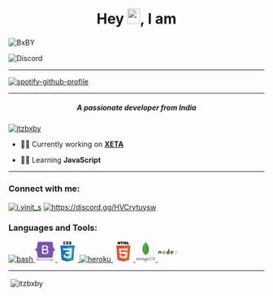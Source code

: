 <h1 align="center">Hey <img height="30px" src="https://media.giphy.com/media/hvRJCLFzcasrR4ia7z/giphy.gif" width="25px">, I am</h1>

<img align="center" alt="BxBY" src="https://media.discordapp.net/attachments/967374237599948890/974407949306970214/Picsart_22-05-13_01-59-09-095.png"/>

![Discord](https://discord.c99.nl/widget/theme-3/936577273526644736.png)

---

[![spotify-github-profile](https://spotify-github-profile.vercel.app/api/view?uid=31ow3rvkk5wa3dw2jivrkzrfz32y&cover_image=true&theme=novatorem&bar_color=ff0000&bar_color_cover=false)](https://github.com/kittinan/spotify-github-profile)

---

<h5 align="center">A passionate developer from India</h3>

<p align="left"> <a href="https://github.com/ryo-ma/github-profile-trophy"><img src="https://github-profile-trophy.vercel.app/?username=itzbxby" alt="itzbxby" /></a> </p>

- 🤙🏻 Currently working on **[XETA](https://discord.com/api/oauth2/authorize?client_id=948150632982933504&permissions=2213932097&scope=bot%20applications.commands)**

- 🤲🏻 Learning **JavaScript**

---

<h3 align="left">Connect with me:</h3>
<p align="left">
<a href="https://instagram.com/i.vinit_s" target="blank"><img align="center" src="https://raw.githubusercontent.com/rahuldkjain/github-profile-readme-generator/master/src/images/icons/Social/instagram.svg" alt="i.vinit_s" height="30" width="40" /></a>
<a href="https://discord.gg/https://discord.gg/HVCrytuysw" target="blank"><img align="center" src="https://raw.githubusercontent.com/rahuldkjain/github-profile-readme-generator/master/src/images/icons/Social/discord.svg" alt="https://discord.gg/HVCrytuysw" height="30" width="40" /></a>
</p>

<h3 align="left">Languages and Tools:</h3>
<p align="left"> <a href="https://www.gnu.org/software/bash/" target="_blank" rel="noreferrer"> <img src="https://www.vectorlogo.zone/logos/gnu_bash/gnu_bash-icon.svg" alt="bash" width="40" height="40"/> </a> <a href="https://getbootstrap.com" target="_blank" rel="noreferrer"> <img src="https://raw.githubusercontent.com/devicons/devicon/master/icons/bootstrap/bootstrap-plain-wordmark.svg" alt="bootstrap" width="40" height="40"/> </a> <a href="https://www.w3schools.com/css/" target="_blank" rel="noreferrer"> <img src="https://raw.githubusercontent.com/devicons/devicon/master/icons/css3/css3-original-wordmark.svg" alt="css3" width="40" height="40"/> </a> <a href="https://heroku.com" target="_blank" rel="noreferrer"> <img src="https://www.vectorlogo.zone/logos/heroku/heroku-icon.svg" alt="heroku" width="40" height="40"/> </a> <a href="https://www.w3.org/html/" target="_blank" rel="noreferrer"> <img src="https://raw.githubusercontent.com/devicons/devicon/master/icons/html5/html5-original-wordmark.svg" alt="html5" width="40" height="40"/> </a> <a href="https://www.mongodb.com/" target="_blank" rel="noreferrer"> <img src="https://raw.githubusercontent.com/devicons/devicon/master/icons/mongodb/mongodb-original-wordmark.svg" alt="mongodb" width="40" height="40"/> </a> <a href="https://nodejs.org" target="_blank" rel="noreferrer"> <img src="https://raw.githubusercontent.com/devicons/devicon/master/icons/nodejs/nodejs-original-wordmark.svg" alt="nodejs" width="40" height="40"/> </a> </p>

---

<p>&nbsp;<img align="center" src="https://github-readme-stats.vercel.app/api?username=itzbxby&show_icons=true&locale=en" alt="itzbxby" /></p>
